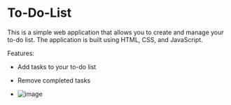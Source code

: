 # To-Do-List

This is a simple web application that allows you to create and manage your to-do list. 
The application is built using HTML, CSS, and JavaScript.

Features:
- Add tasks to your to-do list
- Remove completed tasks

- ![image](https://github.com/5hweta28/To-Do-List/assets/113817351/d3965c2d-90e0-4138-90d8-878d2c6491f7)
